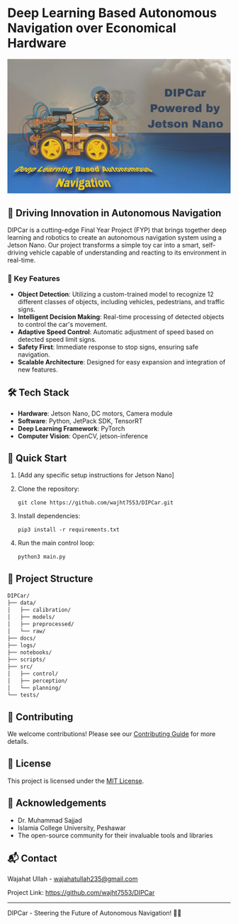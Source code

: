 # Deep Learning Based Autonomous Navigation over Economical Hardware

![DIPCar Logo](DIPCar.jpg)

## 🚗 Driving Innovation in Autonomous Navigation

DIPCar is a cutting-edge Final Year Project (FYP) that brings together deep learning and robotics to create an autonomous navigation system using a Jetson Nano. Our project transforms a simple toy car into a smart, self-driving vehicle capable of understanding and reacting to its environment in real-time.

### 🎯 Key Features

- **Object Detection**: Utilizing a custom-trained model to recognize 12 different classes of objects, including vehicles, pedestrians, and traffic signs.
- **Intelligent Decision Making**: Real-time processing of detected objects to control the car's movement.
- **Adaptive Speed Control**: Automatic adjustment of speed based on detected speed limit signs.
- **Safety First**: Immediate response to stop signs, ensuring safe navigation.
- **Scalable Architecture**: Designed for easy expansion and integration of new features.

## 🛠 Tech Stack

- **Hardware**: Jetson Nano, DC motors, Camera module
- **Software**: Python, JetPack SDK, TensorRT
- **Deep Learning Framework**: PyTorch
- **Computer Vision**: OpenCV, jetson-inference

## 🚀 Quick Start

1. [Add any specific setup instructions for Jetson Nano]
2. Clone the repository:
   ```
   git clone https://github.com/wajht7553/DIPCar.git
   ```
3. Install dependencies:
   ```
   pip3 install -r requirements.txt
   ```

4. Run the main control loop:
   ```
   python3 main.py
   ```

## 📁 Project Structure

```
DIPCar/
├── data/
│   ├── calibration/
│   ├── models/
│   ├── preprocessed/
│   └── raw/
├── docs/
├── logs/
├── notebooks/
├── scripts/
├── src/
│   ├── control/
│   ├── perception/
│   └── planning/
└── tests/
```

## 🤝 Contributing

We welcome contributions! Please see our [Contributing Guide](CONTRIBUTING.md) for more details.

## 📄 License

This project is licensed under the [MIT License](LICENSE).

## 🙏 Acknowledgements

- Dr. Muhammad Sajjad
- Islamia College University, Peshawar
- The open-source community for their invaluable tools and libraries

## 📬 Contact

Wajahat Ullah - wajahatullah235@gmail.com

Project Link: https://github.com/wajht7553/DIPCar

---

DIPCar - Steering the Future of Autonomous Navigation! 🚗💨
